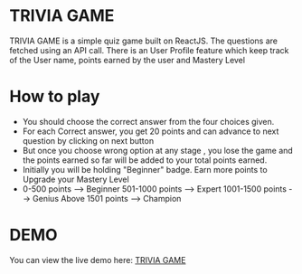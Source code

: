 # TRIVIA GAME

TRIVIA GAME is a simple quiz game built on ReactJS. The questions are fetched using an API call. There is an User Profile feature which keep track of the User name, points earned by the user and Mastery Level

# How to play

- You should choose the correct answer from the four choices given.
- For each Correct answer, you get 20 points and can advance to next question by clicking on next button
- But once you choose wrong option at any stage , you lose the game and the points earned so far will be added to your total points earned.
- Initially you will be holding "Beginner" badge. Earn more points to Upgrade your Mastery Level
- 0-500 points --> Beginner
  501-1000 points --> Expert
  1001-1500 points --> Genius
  Above 1501 points --> Champion

# DEMO

You can view the live demo here:
[TRIVIA GAME](https://trivia-quiz-master.herokuapp.com/)
